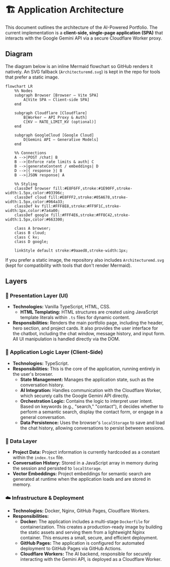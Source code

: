 # 🏗️ Application Architecture

This document outlines the architecture of the AI-Powered Portfolio. The current implementation is a **client-side, single-page application (SPA)** that interacts with the Google Gemini API via a secure Cloudflare Worker proxy.

## Diagram

The diagram below is an inline Mermaid flowchart so GitHub renders it natively. An SVG fallback (`Architecturemd.svg`) is kept in the repo for tools that prefer a static image.

```mermaid
flowchart LR
    %% Nodes
    subgraph Browser [Browser — Vite SPA]
        A[Vite SPA — Client-side SPA]
    end

    subgraph Cloudflare [Cloudflare]
        B[Worker — API Proxy & Auth]
        C[KV — RATE_LIMIT_KV (optional)]
    end

    subgraph GoogleCloud [Google Cloud]
        D[Gemini API — Generative Models]
    end

    %% Connections
    A -->|POST /chat| B
    B -->|Enforce rate limits & auth| C
    B -->|generateContent / embeddings| D
    D -->|{ response }| B
    B -->|JSON response| A

    %% Styling
    classDef browser fill:#E8F6FF,stroke:#1E90FF,stroke-width:1.5px,color:#03396c;
    classDef cloud fill:#E8FFF2,stroke:#05A678,stroke-width:1.5px,color:#064a33;
    classDef kv fill:#FFF8E8,stroke:#FF9F1C,stroke-width:1px,color:#7a4a00;
    classDef google fill:#FFF4E6,stroke:#FF8C42,stroke-width:1.5px,color:#663300;

    class A browser;
    class B cloud;
    class C kv;
    class D google;

    linkStyle default stroke:#9aaed8,stroke-width:1px;
```

If you prefer a static image, the repository also includes `Architecturemd.svg` (kept for compatibility with tools that don't render Mermaid).


## Layers

### 🎨 Presentation Layer (UI)

- **Technologies:** Vanilla TypeScript, HTML, CSS.
    - **HTML Templating:** HTML structures are created using JavaScript template literals within `.ts` files for dynamic content.
- **Responsibilities:** Renders the main portfolio page, including the header, hero section, and project cards. It also provides the user interface for the chatbot, including the chat window, message history, and input form. All UI manipulation is handled directly via the DOM.

### 🧠 Application Logic Layer (Client-Side)

- **Technologies:** TypeScript.
- **Responsibilities:** This is the core of the application, running entirely in the user's browser.
    - **State Management:** Manages the application state, such as the conversation history.
    - **AI Integration:** Handles communication with the Cloudflare Worker, which securely calls the Google Gemini API directly.
    - **Orchestration Logic:** Contains the logic to interpret user intent. Based on keywords (e.g., "search," "contact"), it decides whether to perform a semantic search, display the contact form, or engage in a general conversation.
    - **Data Persistence:** Uses the browser's `localStorage` to save and load the chat history, allowing conversations to persist between sessions.

### 💾 Data Layer

- **Project Data:** Project information is currently hardcoded as a constant within the `index.tsx` file.
- **Conversation History:** Stored in a JavaScript array in memory during the session and persisted to `localStorage`.
- **Vector Embeddings:** Project embeddings for semantic search are generated at runtime when the application loads and are stored in memory.

### ☁️ Infrastructure & Deployment

- **Technologies:** Docker, Nginx, GitHub Pages, Cloudflare Workers.
- **Responsibilities:**
    - **Docker:** The application includes a multi-stage `Dockerfile` for containerization. This creates a production-ready image by building the static assets and serving them from a lightweight Nginx container. This ensures a small, secure, and efficient deployment.
    - **GitHub Pages:** The application is configured for automated deployment to GitHub Pages via GitHub Actions.
    - **Cloudflare Workers:** The AI backend, responsible for securely interacting with the Gemini API, is deployed as a Cloudflare Worker.

